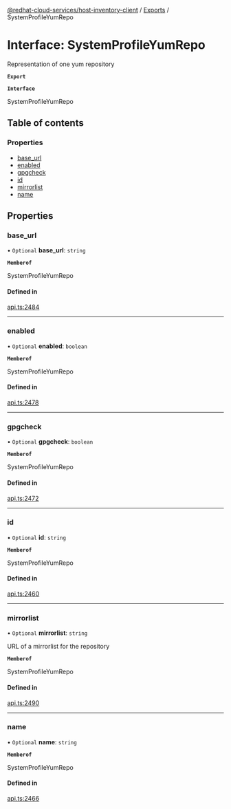 [@redhat-cloud-services/host-inventory-client](../README.md) / [Exports](../modules.md) / SystemProfileYumRepo

# Interface: SystemProfileYumRepo

Representation of one yum repository

**`Export`**

**`Interface`**

SystemProfileYumRepo

## Table of contents

### Properties

- [base\_url](SystemProfileYumRepo.md#base_url)
- [enabled](SystemProfileYumRepo.md#enabled)
- [gpgcheck](SystemProfileYumRepo.md#gpgcheck)
- [id](SystemProfileYumRepo.md#id)
- [mirrorlist](SystemProfileYumRepo.md#mirrorlist)
- [name](SystemProfileYumRepo.md#name)

## Properties

### base\_url

• `Optional` **base\_url**: `string`

**`Memberof`**

SystemProfileYumRepo

#### Defined in

[api.ts:2484](https://github.com/RedHatInsights/javascript-clients/blob/master/packages/host-inventory/api.ts#L2484)

___

### enabled

• `Optional` **enabled**: `boolean`

**`Memberof`**

SystemProfileYumRepo

#### Defined in

[api.ts:2478](https://github.com/RedHatInsights/javascript-clients/blob/master/packages/host-inventory/api.ts#L2478)

___

### gpgcheck

• `Optional` **gpgcheck**: `boolean`

**`Memberof`**

SystemProfileYumRepo

#### Defined in

[api.ts:2472](https://github.com/RedHatInsights/javascript-clients/blob/master/packages/host-inventory/api.ts#L2472)

___

### id

• `Optional` **id**: `string`

**`Memberof`**

SystemProfileYumRepo

#### Defined in

[api.ts:2460](https://github.com/RedHatInsights/javascript-clients/blob/master/packages/host-inventory/api.ts#L2460)

___

### mirrorlist

• `Optional` **mirrorlist**: `string`

URL of a mirrorlist for the repository

**`Memberof`**

SystemProfileYumRepo

#### Defined in

[api.ts:2490](https://github.com/RedHatInsights/javascript-clients/blob/master/packages/host-inventory/api.ts#L2490)

___

### name

• `Optional` **name**: `string`

**`Memberof`**

SystemProfileYumRepo

#### Defined in

[api.ts:2466](https://github.com/RedHatInsights/javascript-clients/blob/master/packages/host-inventory/api.ts#L2466)
